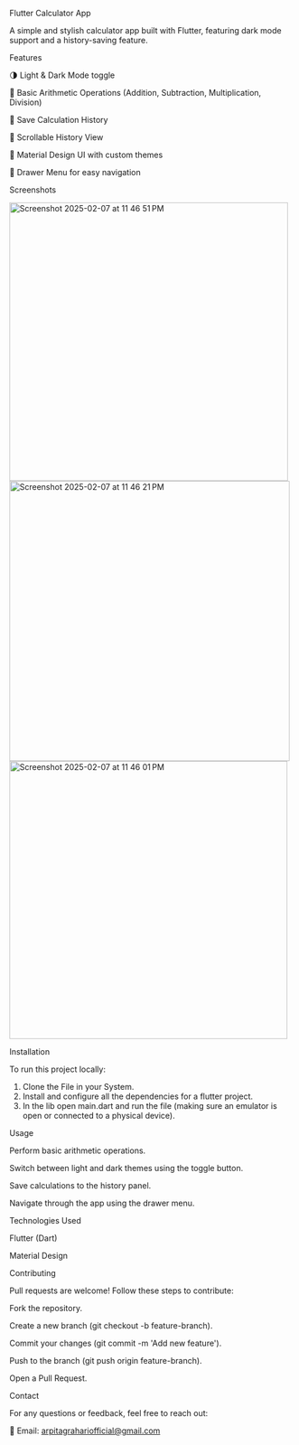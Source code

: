 Flutter Calculator App

A simple and stylish calculator app built with Flutter, featuring dark mode support and a history-saving feature.

Features

🌗 Light & Dark Mode toggle

🧮 Basic Arithmetic Operations (Addition, Subtraction, Multiplication, Division)

💾 Save Calculation History

📜 Scrollable History View

🎨 Material Design UI with custom themes

📱 Drawer Menu for easy navigation

Screenshots

<img width="493" alt="Screenshot 2025-02-07 at 11 46 51 PM" src="https://github.com/user-attachments/assets/58f2ab92-dc8a-4baf-95cd-7ecf6155c020" />
<img width="496" alt="Screenshot 2025-02-07 at 11 46 21 PM" src="https://github.com/user-attachments/assets/90d247ad-dab0-498e-9ad8-35d5c92cadf3" />
<img width="492" alt="Screenshot 2025-02-07 at 11 46 01 PM" src="https://github.com/user-attachments/assets/da8aa279-581a-4fca-8636-6ffe2075cae3" />


Installation

To run this project locally:

1) Clone the File in your System.
2) Install and configure all the dependencies for a flutter project.
3) In the lib open main.dart and run the file (making sure an emulator is open or connected to a physical device).

Usage

Perform basic arithmetic operations.

Switch between light and dark themes using the toggle button.

Save calculations to the history panel.

Navigate through the app using the drawer menu.

Technologies Used

Flutter (Dart)

Material Design

Contributing

Pull requests are welcome! Follow these steps to contribute:

Fork the repository.

Create a new branch (git checkout -b feature-branch).

Commit your changes (git commit -m 'Add new feature').

Push to the branch (git push origin feature-branch).

Open a Pull Request.

Contact

For any questions or feedback, feel free to reach out:

📧 Email: arpitagrahariofficial@gmail.com
